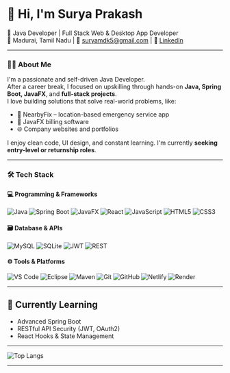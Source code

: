 # 👋 Hi, I'm Surya Prakash

🎯 Java Developer | Full Stack Web & Desktop App Developer   
📍 Madurai, Tamil Nadu | 📧 suryamdk5@gmail.com | 💼 [LinkedIn](https://linkedin.com/in/suryamdk5)

---

### 🧑‍💻 About Me

I'm a passionate and self-driven Java Developer.  
After a career break, I focused on upskilling through hands-on **Java, Spring Boot, JavaFX**, and **full-stack projects**.  
I love building solutions that solve real-world problems, like:

- 🚨 NearbyFix – location-based emergency service app  
- 🧾 JavaFX billing software  
- 🌐 Company websites and portfolios

I enjoy clean code, UI design, and constant learning. I'm currently **seeking entry-level or returnship roles**.

---

### 🛠 Tech Stack

#### 💻 Programming & Frameworks

![Java](https://img.shields.io/badge/Java-ED8B00?style=for-the-badge&logo=java&logoColor=white)
![Spring Boot](https://img.shields.io/badge/Spring%20Boot-6DB33F?style=for-the-badge&logo=spring-boot&logoColor=white)
![JavaFX](https://img.shields.io/badge/JavaFX-007396?style=for-the-badge&logo=openjdk&logoColor=white)
![React](https://img.shields.io/badge/React-20232A?style=for-the-badge&logo=react&logoColor=61DAFB)
![JavaScript](https://img.shields.io/badge/JavaScript-F7DF1E?style=for-the-badge&logo=javascript&logoColor=black)
![HTML5](https://img.shields.io/badge/HTML5-E34F26?style=for-the-badge&logo=html5&logoColor=white)
![CSS3](https://img.shields.io/badge/CSS3-1572B6?style=for-the-badge&logo=css3&logoColor=white)

#### 🗃️ Database & APIs

![MySQL](https://img.shields.io/badge/MySQL-4479A1?style=for-the-badge&logo=mysql&logoColor=white)
![SQLite](https://img.shields.io/badge/SQLite-003B57?style=for-the-badge&logo=sqlite&logoColor=white)
![JWT](https://img.shields.io/badge/JWT-000000?style=for-the-badge&logo=jsonwebtokens&logoColor=white)
![REST](https://img.shields.io/badge/REST%20API-02569B?style=for-the-badge&logo=rest&logoColor=white)

#### ⚙️ Tools & Platforms

![VS Code](https://img.shields.io/badge/VS%20Code-007ACC?style=for-the-badge&logo=visual-studio-code&logoColor=white)
![Eclipse](https://img.shields.io/badge/Eclipse-2C2255?style=for-the-badge&logo=eclipse&logoColor=white)
![Maven](https://img.shields.io/badge/Maven-C71A36?style=for-the-badge&logo=apachemaven&logoColor=white)
![Git](https://img.shields.io/badge/Git-F05032?style=for-the-badge&logo=git&logoColor=white)
![GitHub](https://img.shields.io/badge/GitHub-181717?style=for-the-badge&logo=github&logoColor=white)
![Netlify](https://img.shields.io/badge/Netlify-00C7B7?style=for-the-badge&logo=netlify&logoColor=white)
![Render](https://img.shields.io/badge/Render-46E3B7?style=for-the-badge&logo=render&logoColor=white)

---
## 🧠 Currently Learning
- Advanced Spring Boot
- RESTful API Security (JWT, OAuth2)
- React Hooks & State Management

---

![Top Langs](https://github-readme-stats.vercel.app/api/top-langs/?username=SuryaMdk&layout=compact&theme=tokyonight&langs_count=8)

---

